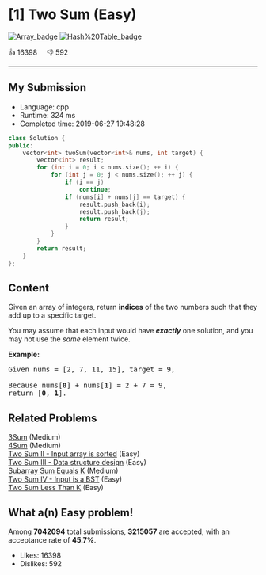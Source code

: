 # [1] Two Sum (Easy)

[![Array_badge](https://img.shields.io/badge/topic-Array-green.svg)](https://leetcode.com/problems/two-sum/)  [![Hash%20Table_badge](https://img.shields.io/badge/topic-Hash%20Table-green.svg)](https://leetcode.com/problems/two-sum/) 

:+1: 16398 &nbsp; &nbsp; :thumbsdown: 592

---

## My Submission

- Language: cpp
- Runtime: 324 ms
- Completed time: 2019-06-27 19:48:28

```cpp
class Solution {
public:
    vector<int> twoSum(vector<int>& nums, int target) {
        vector<int> result;
        for (int i = 0; i < nums.size(); ++ i) {
            for (int j = 0; j < nums.size(); ++ j) {
                if (i == j)
                    continue;
                if (nums[i] + nums[j] == target) {
                    result.push_back(i);
                    result.push_back(j);
                    return result;
                }
            }
        }
        return result;
    }
};
```

## Content
<p>Given an array of integers, return <strong>indices</strong> of the two numbers such that they add up to a specific target.</p>

<p>You may assume that each input would have <strong><em>exactly</em></strong> one solution, and you may not use the <em>same</em> element twice.</p>

<p><strong>Example:</strong></p>

<pre>
Given nums = [2, 7, 11, 15], target = 9,

Because nums[<strong>0</strong>] + nums[<strong>1</strong>] = 2 + 7 = 9,
return [<strong>0</strong>, <strong>1</strong>].
</pre>


## Related Problems
[3Sum](https://leetcode.com/problems/3sum/) (Medium) <br>
[4Sum](https://leetcode.com/problems/4sum/) (Medium) <br>
[Two Sum II - Input array is sorted](https://leetcode.com/problems/two-sum-ii-input-array-is-sorted/) (Easy) <br>
[Two Sum III - Data structure design](https://leetcode.com/problems/two-sum-iii-data-structure-design/) (Easy) <br>
[Subarray Sum Equals K](https://leetcode.com/problems/subarray-sum-equals-k/) (Medium) <br>
[Two Sum IV - Input is a BST](https://leetcode.com/problems/two-sum-iv-input-is-a-bst/) (Easy) <br>
[Two Sum Less Than K](https://leetcode.com/problems/two-sum-less-than-k/) (Easy) <br>

## What a(n) Easy problem!
Among **7042094** total submissions, **3215057** are accepted, with an acceptance rate of **45.7%**. <br>

- Likes: 16398
- Dislikes: 592

